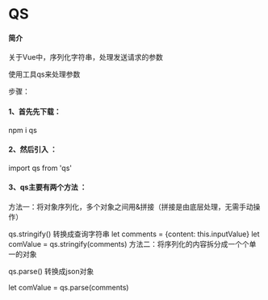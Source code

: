 # QS

#### 简介

关于Vue中，序列化字符串，处理发送请求的参数

使用工具qs来处理参数

步骤：

#### 1、首先先下载：

npm i qs 

#### 2、然后引入 ：

import qs from 'qs'

#### 3、qs主要有两个方法 ：

方法一：将对象序列化，多个对象之间用&拼接（拼接是由底层处理，无需手动操作）

qs.stringify()	转换成查询字符串
let comments = {content: this.inputValue}
let comValue = qs.stringify(comments)
方法二：将序列化的内容拆分成一个个单一的对象

qs.parse() 转换成json对象

let comValue = qs.parse(comments)

